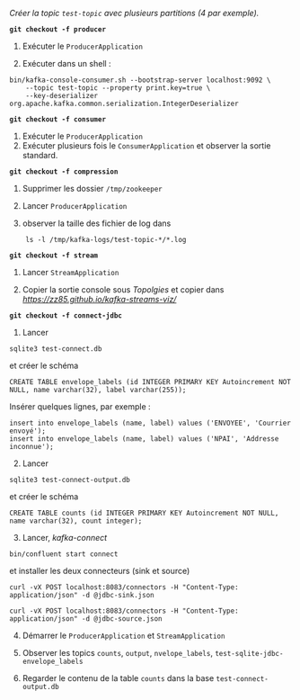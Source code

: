 
_Créer la topic `test-topic` avec plusieurs partitions (4 par exemple)._

**`git checkout -f producer`**

1. Exécuter le `ProducerApplication`

2. Exécuter dans un shell :
```
bin/kafka-console-consumer.sh --bootstrap-server localhost:9092 \
    --topic test-topic --property print.key=true \
    --key-deserializer org.apache.kafka.common.serialization.IntegerDeserializer
```

**`git checkout -f consumer`**

1. Exécuter le `ProducerApplication`
2. Exécuter plusieurs fois le `ConsumerApplication` et observer la sortie standard.


**`git checkout -f compression`**

1. Supprimer les dossier `/tmp/zookeeper`

2. Lancer `ProducerApplication`

3. observer la taille des fichier de log dans
```
    ls -l /tmp/kafka-logs/test-topic-*/*.log
```

**`git checkout -f stream`**

1. Lancer `StreamApplication`

2. Copier la sortie console sous _Topolgies_ et copier dans _https://zz85.github.io/kafka-streams-viz/_

**`git checkout -f connect-jdbc`**

1. Lancer 
```
sqlite3 test-connect.db
```
et créer le schéma
```
CREATE TABLE envelope_labels (id INTEGER PRIMARY KEY Autoincrement NOT NULL, name varchar(32), label varchar(255));
```

Insérer quelques lignes, par exemple :

```
insert into envelope_labels (name, label) values ('ENVOYEE', 'Courrier envoyé');
insert into envelope_labels (name, label) values ('NPAI', 'Addresse inconnue');
```

2. Lancer 
```
sqlite3 test-connect-output.db
```
et créer le schéma
```
CREATE TABLE counts (id INTEGER PRIMARY KEY Autoincrement NOT NULL, name varchar(32), count integer);
```

3. Lancer, _kafka-connect_ 

```
bin/confluent start connect
``` 

et installer les deux connecteurs (sink et source)

```
curl -vX POST localhost:8083/connectors -H "Content-Type: application/json" -d @jdbc-sink.json
```

```
curl -vX POST localhost:8083/connectors -H "Content-Type: application/json" -d @jdbc-source.json
```

4. Démarrer le `ProducerApplication` et `StreamApplication`

5. Observer les topics `counts`, `output`, `nvelope_labels`, `test-sqlite-jdbc-envelope_labels`

6. Regarder le contenu de la table `counts` dans la base `test-connect-output.db`

